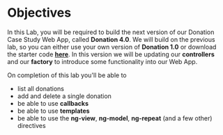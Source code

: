 
# Objectives

In this Lab, you will be required to build the next version of our Donation Case Study Web App, called **Donation 4.0**.  We will build on the previous lab, so you can either use your own version of **Donation 1.0** or download the starter code **[here](../zips/donationweb-1.0.solution.zip)**. In this version we will be updating our **controllers** and our **factory** to introduce some functionality into our Web App.  

On completion of this lab you'll be able to

* list all donations 
* add and delete a single donation
* be able to use **callbacks**
* be able to use **templates** 
* be able to use the **ng-view**, **ng-model**, **ng-repeat** (and a few other) directives



